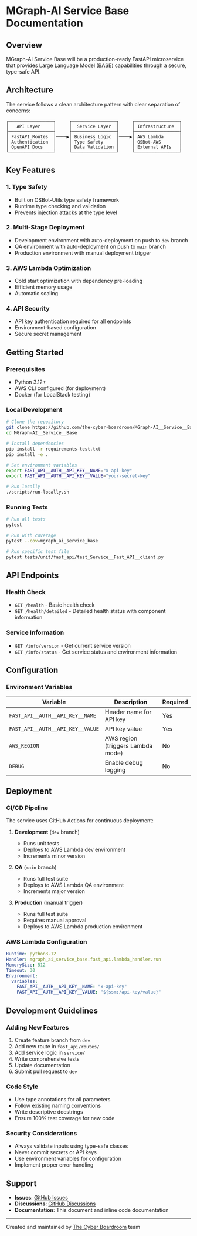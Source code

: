# MGraph-AI Service Base Documentation

## Overview

MGraph-AI Service Base will be a production-ready FastAPI microservice that provides Large Language Model (BASE) capabilities through a secure, type-safe API. 

## Architecture

The service follows a clean architecture pattern with clear separation of concerns:

```
┌─────────────────┐     ┌─────────────────┐     ┌─────────────────┐
│   API Layer     │     │  Service Layer  │     │ Infrastructure  │
├─────────────────┤     ├─────────────────┤     ├─────────────────┤
│ FastAPI Routes  │────▶│ Business Logic  │────▶│ AWS Lambda      │
│ Authentication  │     │ Type Safety     │     │ OSBot-AWS       │
│ OpenAPI Docs    │     │ Data Validation │     │ External APIs   │
└─────────────────┘     └─────────────────┘     └─────────────────┘
```

## Key Features

### 1. Type Safety
- Built on OSBot-Utils type safety framework
- Runtime type checking and validation
- Prevents injection attacks at the type level

### 2. Multi-Stage Deployment
- Development environment with auto-deployment on push to `dev` branch
- QA environment with auto-deployment on push to `main` branch
- Production environment with manual deployment trigger

### 3. AWS Lambda Optimization
- Cold start optimization with dependency pre-loading
- Efficient memory usage
- Automatic scaling

### 4. API Security
- API key authentication required for all endpoints
- Environment-based configuration
- Secure secret management

## Getting Started

### Prerequisites
- Python 3.12+
- AWS CLI configured (for deployment)
- Docker (for LocalStack testing)

### Local Development
```bash
# Clone the repository
git clone https://github.com/the-cyber-boardroom/MGraph-AI__Service__Base.git
cd MGraph-AI__Service__Base

# Install dependencies
pip install -r requirements-test.txt
pip install -e .

# Set environment variables
export FAST_API__AUTH__API_KEY__NAME="x-api-key"
export FAST_API__AUTH__API_KEY__VALUE="your-secret-key"

# Run locally
./scripts/run-locally.sh
```

### Running Tests
```bash
# Run all tests
pytest

# Run with coverage
pytest --cov=mgraph_ai_service_base

# Run specific test file
pytest tests/unit/fast_api/test_Service__Fast_API__client.py
```

## API Endpoints

### Health Check
- `GET /health` - Basic health check
- `GET /health/detailed` - Detailed health status with component information

### Service Information
- `GET /info/version` - Get current service version
- `GET /info/status` - Get service status and environment information

## Configuration

### Environment Variables
| Variable | Description | Required |
|----------|-------------|----------|
| `FAST_API__AUTH__API_KEY__NAME` | Header name for API key | Yes |
| `FAST_API__AUTH__API_KEY__VALUE` | API key value | Yes |
| `AWS_REGION` | AWS region (triggers Lambda mode) | No |
| `DEBUG` | Enable debug logging | No |

## Deployment

### CI/CD Pipeline
The service uses GitHub Actions for continuous deployment:

1. **Development** (`dev` branch)
   - Runs unit tests
   - Deploys to AWS Lambda dev environment
   - Increments minor version

2. **QA** (`main` branch)
   - Runs full test suite
   - Deploys to AWS Lambda QA environment
   - Increments major version

3. **Production** (manual trigger)
   - Runs full test suite
   - Requires manual approval
   - Deploys to AWS Lambda production environment

### AWS Lambda Configuration
```yaml
Runtime: python3.12
Handler: mgraph_ai_service_base.fast_api.lambda_handler.run
MemorySize: 512
Timeout: 30
Environment:
  Variables:
    FAST_API__AUTH__API_KEY__NAME: "x-api-key"
    FAST_API__AUTH__API_KEY__VALUE: "${ssm:/api-key/value}"
```

## Development Guidelines

### Adding New Features
1. Create feature branch from `dev`
2. Add new route in `fast_api/routes/`
3. Add service logic in `service/`
4. Write comprehensive tests
5. Update documentation
6. Submit pull request to `dev`

### Code Style
- Use type annotations for all parameters
- Follow existing naming conventions
- Write descriptive docstrings
- Ensure 100% test coverage for new code

### Security Considerations
- Always validate inputs using type-safe classes
- Never commit secrets or API keys
- Use environment variables for configuration
- Implement proper error handling

## Support

- **Issues**: [GitHub Issues](https://github.com/the-cyber-boardroom/MGraph-AI__Service__Base/issues)
- **Discussions**: [GitHub Discussions](https://github.com/the-cyber-boardroom/MGraph-AI__Service__Base/discussions)
- **Documentation**: This document and inline code documentation

---

Created and maintained by [The Cyber Boardroom](https://github.com/the-cyber-boardroom) team